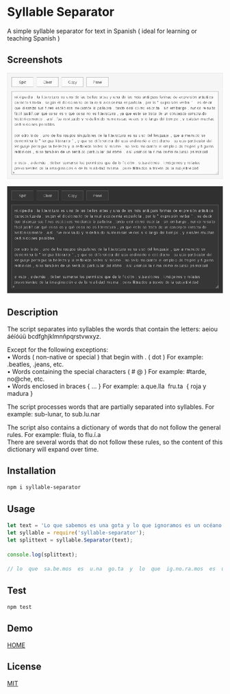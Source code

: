 # Syllable Separator

A simple syllable separator for text in Spanish ( ideal for learning or teaching Spanish )

## Screenshots

![light-theme](docs/light.png)

![dark-theme](docs/dark.png)

## Description

The script separates into syllables the words that contain the letters: aeiou áéíóúü bcdfghjklmnñpqrstvwxyz.

Except for the following exceptions:<br>
&#8226; Words ( non-native or special ) that begin with . ( dot ) For example: .beatles, .jeans, etc.<br>
&#8226; Words containing the special characters ( # @ ) For example: #tarde, no@che, etc.<br>
&#8226; Words enclosed in braces { ... } For example: a.que.lla&nbsp;&nbsp;fru.ta&nbsp;&nbsp;{ roja y madura }

The script processes words that are partially separated into syllables. For example: sub-lunar, to sub.lu.nar

The script also contains a dictionary of words that do not follow the general rules. For example: fluía, to flu.í.a<br>
There are several words that do not follow these rules, so the content of this dictionary will expand over time.

## Installation

```bash
npm i syllable-separator
```

## Usage

```js
let text = 'Lo que sabemos es una gota y lo que ignoramos es un océano';
let syllable = require('syllable-separator');
let splittext = syllable.Separator(text);

console.log(splittext);

// lo  que  sa.be.mos  es  u.na  go.ta  y  lo  que  ig.no.ra.mos  es  un  o.cé.a.no
```

## Test

```bash
npm test
```

## Demo

[HOME](https://harmotus.github.io/syllable-separator)

## License

[MIT](https://opensource.org/license/mit)
